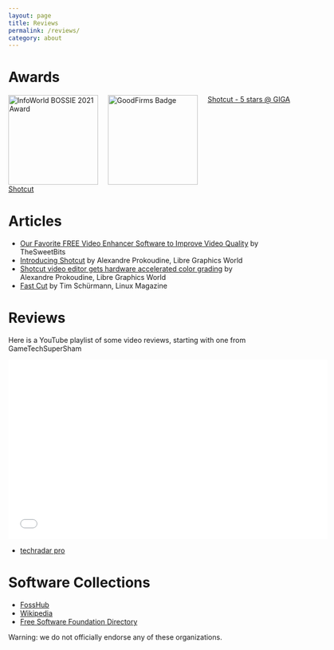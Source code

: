 ```yaml
---
layout: page
title: Reviews
permalink: /reviews/
category: about
---
```

Awards
======

<div style="display:grid;grid-template-columns: 200px 200px 200px;align-items: start">
<div><a target="_blank" href="https://www.infoworld.com/article/3637038/the-best-open-source-software-of-2021.html#slide9"><img style="width:180px" src="//images.idgesg.net/images/article/2021/10/bos-2021-intro-100907343-large.jpg?auto=webp&quality=85,70" alt="InfoWorld BOSSIE 2021 Award"></a></div>
<div><a target="_blank" href="https://www.goodfirms.co/software/shotcut"><img style="width:180px" src="//goodfirms.s3.amazonaws.com/badges/blue-button/app-development-software.svg" alt="GoodFirms Badge"></a></div>
<div><a target="_blank" href="https://www.giga.de/downloads/shotcut/#utm_source=PS&utm_medium=BL&utm_campaign=Badge">Shotcut - 5 stars @ GIGA</a></div>
</div>
<!-- Begin SF Tag -->
<div class="sf-root" data-id="3681194" data-badge="oss-open-source-excellence-white" data-metadata="achievement=oss-open-source-excellence" style="width:125px">
    <a href="https://sourceforge.net/projects/shotcut/" target="_blank">Shotcut</a>
</div>
<script>(function () {var sc=document.createElement('script');sc.async=true;sc.src='https://b.sf-syn.com/badge_js?sf_id=3681194';var p=document.getElementsByTagName('script')[0];p.parentNode.insertBefore(sc, p);})();
</script>
<!-- End SF Tag -->

Articles
========

-   [Our Favorite FREE Video Enhancer Software to Improve Video
Quality](https://thesweetbits.com/best-free-video-enhancer-software/) by TheSweetBits
-   [Introducing Shotcut](https://librearts.org/2012/08/introducing-shotcut-a-new-free-video-editor/)
    by Alexandre Prokoudine, Libre Graphics World
-   [Shotcut video editor gets hardware accelerated color
    grading](https://librearts.org/2013/03/shotcut-gets-hardware-accelerated-color-grading/)
    by Alexandre Prokoudine, Libre Graphics World
-   [Fast Cut](http://www.linux-magazine.com/Issues/2014/159/Shotcut-Video-Editor)
    by Tim Schürmann, Linux Magazine

Reviews
=======

Here is a YouTube playlist of some video reviews, starting with one from
GameTechSuperSham

<iframe width="640" height="360" src="//www.youtube.com/embed/zbeuUvkn_Gcwww.youtube-nocookie.com/embed/-ZiAgwIzBGc?list=PLy7k-GJ461uvIDBD0qpEy4E5ixfSfryJW" frameborder="0" allowfullscreen="1">
</iframe>

- [techradar pro](https://www.techradar.com/reviews/shotcut)


<div data-aaad='true' data-aa-adunit='/22247219933/shotcutorg_Desktop_728_1'></div>
<div data-aaad='true' data-aa-adunit='/22247219933/shotcutorg_Mobile_300_2'></div>
<div data-aaad='true' data-aa-adunit='/22247219933/shotcutcom_Desktop_728_1'></div>
<div data-aaad='true' data-aa-adunit='/22247219933/shotcutcom_Mobile_300_2'></div>
<div data-aaad='true' data-aa-adunit='/22247219933/shotcutapp_Desktop_728_1'></div>
<div data-aaad='true' data-aa-adunit='/22247219933/shotcutapp_Mobile_300_2'></div>

Software Collections
====================

-   [FossHub](https://www.fosshub.com/Shotcut.html)
-   [Wikipedia](https://en.wikipedia.org/wiki/Shotcut)
-   [Free Software Foundation Directory](http://directory.fsf.org/wiki/Shotcut)

Warning: we do not officially endorse any of these organizations.
